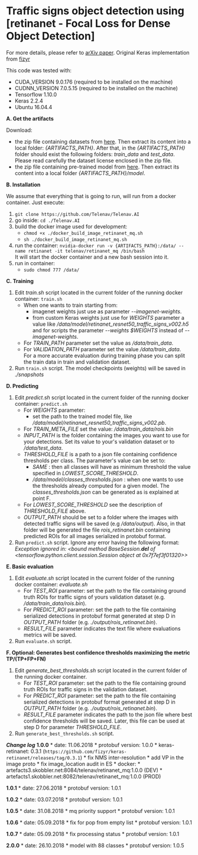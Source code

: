 # Traffic signs object detection using [retinanet - Focal Loss for Dense Object Detection]
For more details, please refer to [arXiv paper](https://arxiv.org/abs/1708.02002).
Original Keras implementation from [fizyr](https://github.com/fizyr/keras-retinanet)

This code was tested with:  

- CUDA_VERSION 9.0.176  (required to be installed on the machine)
- CUDNN_VERSION 7.0.5.15 (required to be installed on the machine)
- Tensorflow 1.10.0  
- Keras 2.2.4  
- Ubuntu 16.04.4


**A. Get the artifacts**
 
Download:
 * the zip file containing datasets from [here](https://s3.eu-central-1.amazonaws.com/telenav.ai/telenav_ai_dataset.zip). Then extract its content into a local folder: _{ARTIFACTS_PATH}_.
After that, in the _{ARTIFACTS_PATH}_ folder should exist the following folders: _train_data_ and _test_data_. Please read carefully the dataset license enclosed in the zip file.
 * the zip file containing pre-trained model from [here](https://s3.eu-central-1.amazonaws.com/telenav.ai/model_retinanet.zip). Then extract its content into a local folder _{ARTIFACTS_PATH}/model_.

**B. Installation**

We assume that everything that is going to run, will run from a docker container. Just execute:  

1. `git clone https://github.com/Telenav/Telenav.AI`
1. go inside: `cd ./Telenav.AI`
2. build the docker image used for development:  
    * `chmod +x ./docker_build_image_retinanet_mq.sh`  
    * `sh ./docker_build_image_retinanet_mq.sh`  
3. run the container: `nvidia-docker run -v {ARTIFACTS_PATH}:/data/ --name retinanet -it telenav/retinanet_mq /bin/bash`  
    It will start the docker container and a new bash session into it.  
4. run in container:
    * `sudo chmod 777 /data/`
        

**C. Training** 

1. Edit _train.sh_ script located in the current folder of the running docker container: `train.sh`  
    * When one wants to train starting from: 
        * imagenet weights just use as parameter _--imagenet-weights_. 
        * from custom Keras weights just use for _WEIGHTS_ parameter a value like _/data/model/retinanet_resnet50_traffic_signs_v002.h5_ and for scripts the parameter _--weights $WEIGHTS_ instead of _--imagenet-weights_.  
    * For _TRAIN_PATH_ parameter set the value as _/data/train_data_.  
    * For _VALIDATION_PATH_ parameter set the value  _/data/train_data_.  
   For a more accurate evaluation during training phase you can split the train data in train and validation dataset.  
2. Run `train.sh` script. The model checkpoints (weights) will be saved in _./snapshots_  

**D. Predicting** 

1. Edit _predict.sh_ script located in the current folder of the running docker container: `predict.sh`  
    * For _WEIGHTS_ parameter:  
        * set the path to the trained model file, like _/data/model/retinanet_resnet50_traffic_signs_v002.pb_.  
    * For _TRAIN_META_FILE_ set the value: _/data/train_data/rois.bin_  
    * _INPUT_PATH_ is the folder containing the images you want to use for your detections. Set its value to your's validation dataset or to _/data/test_data_.  
    * _THRESHOLD_FILE_ is a path to a json file containing confidence thresholds per class. The parameter's value can be set to:  
        * _SAME_ : then all classes will have as minimum threshold the value specified in _LOWEST_SCORE_THRESHOLD_.  
        * _/data/model/classes_thresholds.json_ : when one wants to use the thresholds already computed for a given model. The _classes_thresholds.json_ can be generated as is explained at point F.
    * For _LOWEST_SCORE_THRESHOLD_ see the description of _THRESHOLD_FILE_ above.  
    * _OUTPUT_PATH_ should be set to a folder where the images with detected traffic signs will be saved (e.g _/data/output_). Also, in that folder will be generated the file _rois_retinanet.bin_ containing predicted ROIs for all images serialized in protobuf format.  
2. Run `predict.sh` script. Ignore any error having the following format: _Exception ignored in: <bound method BaseSession.__del__ of <tensorflow.python.client.session.Session object at 0x7f7ef3f01320>>_  

**E. Basic evaluation** 

1. Edit _evaluate.sh_ script located in the current folder of the running docker container: _evaluate.sh_  
    * For _TEST_ROI_ parameter: set the path to the file containing ground truth ROIs for traffic signs of yours validation dataset (e.g. _/data/train_data/rois.bin_).  
    * For _PREDICT_ROI_ parameter: set the path to the file containing serialized detections in protobuf format generated at step D in _OUTPUT_PATH_ folder (e.g. _./output/rois_retinanet.bin_).  
    * _RESULT_FILE_ parameter indicates the text file where evaluations metrics will be saved.  
2. Run `evaluate.sh` script.

**F. Optional: Generates best confidence thresholds maximizing the metric TP/(TP+FP+FN)** 

1. Edit _generate_best_thresholds.sh_ script located in the current folder of the running docker container.  
    * For _TEST_ROI_ parameter: set the path to the file containing ground truth ROIs for traffic signs in the validation dataset.  
    * For _PREDICT_ROI_ parameter: set the path to the file containing serialized detections in protobuf format generated at step D in _OUTPUT_PATH_ folder (e.g. _./output/rois_retinanet.bin_).  
    * _RESULT_FILE_ parameter indicates the path to the json file where best confidence thresholds will be saved. Later, this file can be used at step D for parameter _THRESHOLD_FILE_.  
2. Run `generate_best_thresholds.sh` script.  

 
***Change log***
**1.0.0**
    * date: 11.06.2018
    * protobuf version: 1.0.0
    * keras-retinanet: 0.3.1 (`https://github.com/fizyr/keras-retinanet/releases/tag/0.3.1`)
    * fix NMS inter-resolution
    * add VP in the image proto
    * fix image_location audit in ES
    * docker: 
        * artefacts3.skobbler.net:8084/telenav/retinanet_mq:1.0.0 (DEV)
        * artefacts1.skobbler.net:8082/telenav/retinanet_mq:1.0.0 (PROD)

**1.0.1**
    * date: 27.06.2018
    * protobuf version: 1.0.1

**1.0.2**
    * date: 03.07.2018
    * protobuf version: 1.0.1
    
**1.0.5**
    * date: 31.08.2018
    * mq priority support
    * protobuf version: 1.0.1
    
**1.0.6**
    * date: 05.09.2018
    * fix for pop from empty list
    * protobuf version: 1.0.1

**1.0.7**
    * date: 05.09.2018
    * fix processing status
    * protobuf version: 1.0.1

**2.0.0**
    * date: 26.10.2018
    * model with 88 classes
    * protobuf version: 1.0.5

